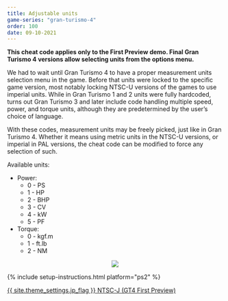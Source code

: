```yaml
---
title: Adjustable units
game-series: "gran-turismo-4"
order: 100
date: 09-10-2021
---
```


**This cheat code applies only to the First Preview demo. Final Gran Turismo 4 versions allow selecting units from the options menu.**

We had to wait until Gran Turismo 4 to have a proper measurement units selection menu in the game. Before that units were locked to the specific game version, most notably locking NTSC-U versions of the games to use imperial units. While in Gran Turismo 1 and 2 units were fully hardcoded, turns out Gran Turismo 3 and later include code handling multiple speed, power, and torque units, although they are predetermined by the user’s choice of language.

With these codes, measurement units may be freely picked, just like in Gran Turismo 4. Whether it means using metric units in the NTSC-U versions, or imperial in PAL versions, the cheat code can be modified to force any selection of such.

Available units:
* Power:
  * 0 - PS
  * 1 - HP
  * 2 - BHP
  * 3 - CV
  * 4 - kW
  * 5 - PF
* Torque:
  * 0 - kgf.m
  * 1 - ft.lb
  * 2 - NM

<p class="mod-screenshot" align="center">
<a href="{% link assets/img/posts/console-codes-2/gt4fp-units.jpg %}"><img src="{% link assets/img/posts/console-codes-2/gt4fp-units.jpg %}"></a>
</p>

{% include setup-instructions.html platform="ps2" %}

<a href="https://github.com/CookiePLMonster/Console-Cheat-Codes/blob/master/PS2/Gran%20Turismo%204%20First%20Preview/Adjustable%20units/E906EA37_units.pnach" class="button" role="button" target="_blank">{{ site.theme_settings.jp_flag }} NTSC-J (GT4 First Preview)</a>